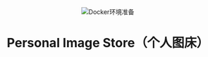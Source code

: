 <div align="center">
  <img
  src="https://user-images.githubusercontent.com/72691225/220267641-946100fb-85c5-4983-8c9e-44f197280a0f.png" alt="Docker环境准备"/>
  <h1 align="center">
 Personal Image Store（个人图床）
  </h1>
</div>


